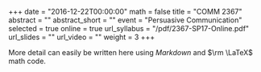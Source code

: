 +++
date = "2016-12-22T00:00:00"
math = false
title = "COMM 2367"
abstract = ""
abstract_short = ""
event = "Persuasive Communication"
selected = true
online = true
url_syllabus = "/pdf/2367-SP17-Online.pdf"
url_slides = ""
url_video = ""
weight = 3
+++

More detail can easily be written here using *Markdown* and $\rm \LaTeX$ math code.
